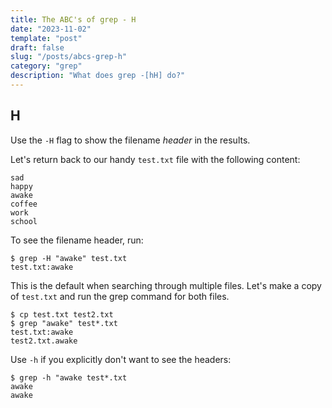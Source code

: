 ```yaml
---
title: The ABC's of grep - H
date: "2023-11-02"
template: "post"
draft: false
slug: "/posts/abcs-grep-h"
category: "grep"
description: "What does grep -[hH] do?"
---
```

H
--
Use the `-H` flag to show the filename *header*​ in the results.

Let's return back to our handy `test.txt` file with the following content:
```
sad
happy
awake
coffee
work
school
```

To see the filename header, run:
```
$ grep -H "awake" test.txt
test.txt:awake
```

This is the default when searching through multiple files.  Let's make a copy of `test.txt` and run the grep command for both files.
```
$ cp test.txt test2.txt
$ grep "awake" test*.txt
test.txt:awake
test2.txt.awake
```

Use `-h` if you explicitly don't want to see the headers:
```
$ grep -h "awake test*.txt
awake
awake
``` 
